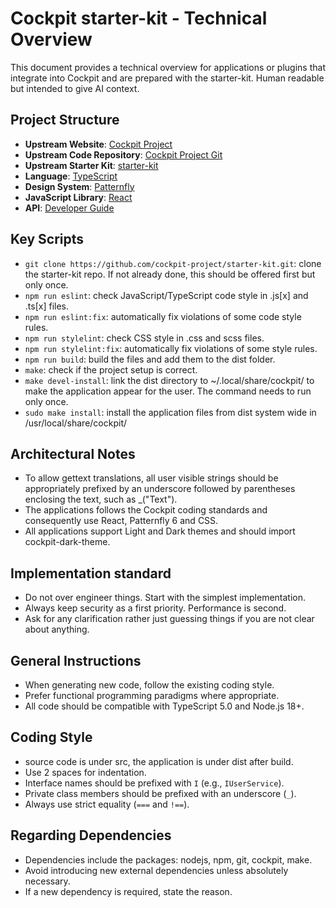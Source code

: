 # Cockpit starter-kit - Technical Overview

This document provides a technical overview for applications or plugins that integrate into Cockpit and are prepared with the starter-kit. Human readable but intended to give AI context.

## Project Structure

- **Upstream Website**: [Cockpit Project](https://cockpit-project.org/)
- **Upstream Code Repository**: [Cockpit Project Git](https://github.com/cockpit-project/)
- **Upstream Starter Kit**: [starter-kit](https://github.com/cockpit-project/starter-kit)
- **Language**: [TypeScript](https://www.typescriptlang.org/)
- **Design System**: [Patternfly](https://www.patternfly.org)
- **JavaScript Library**: [React](https://react.dev/)
- **API**: [Developer Guide](https://cockpit-project.org/guide/latest/development)

## Key Scripts

- `git clone https://github.com/cockpit-project/starter-kit.git`: clone the starter-kit repo. If not already done, this should be offered first but only once.
- `npm run eslint`: check JavaScript/TypeScript code style in .js[x] and .ts[x] files.
- `npm run eslint:fix`: automatically fix violations of some code style rules.
- `npm run stylelint`: check CSS style in .css and scss files.
- `npm run stylelint:fix`: automatically fix violations of some style rules.
- `npm run build`: build the files and add them to the dist folder.
- `make`: check if the project setup is correct.
- `make devel-install`: link the dist directory to ~/.local/share/cockpit/ to make the application appear for the user. The command needs to run only once.
- `sudo make install`: install the application files from dist system wide in /usr/local/share/cockpit/

## Architectural Notes

- To allow gettext translations, all user visible strings should be appropriately prefixed by an underscore followed by parentheses enclosing the text, such as _("Text").
- The applications follows the Cockpit coding standards and consequently use React, Patternfly 6 and CSS.
- All applications support Light and Dark themes and should import cockpit-dark-theme.

## Implementation standard

- Do not over engineer things. Start with the simplest implementation.
- Always keep security as a first priority. Performance is second.
- Ask for any clarification rather just guessing things if you are not clear about anything.

## General Instructions

- When generating new code, follow the existing coding style.
- Prefer functional programming paradigms where appropriate.
- All code should be compatible with TypeScript 5.0 and Node.js 18+.

## Coding Style

- source code is under src, the application is under dist after build.
- Use 2 spaces for indentation.
- Interface names should be prefixed with `I` (e.g., `IUserService`).
- Private class members should be prefixed with an underscore (`_`).
- Always use strict equality (`===` and `!==`).

## Regarding Dependencies

- Dependencies include the packages: nodejs, npm, git, cockpit, make.
- Avoid introducing new external dependencies unless absolutely necessary.
- If a new dependency is required, state the reason.
